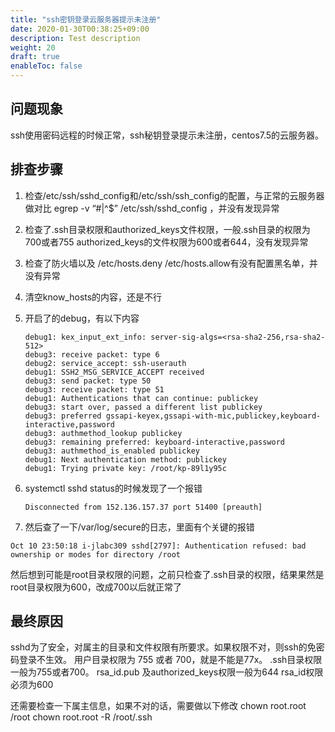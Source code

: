 ```yaml
---
title: "ssh密钥登录云服务器提示未注册"
date: 2020-01-30T00:38:25+09:00
description: Test description
weight: 20
draft: true
enableToc: false
---
```


## 问题现象

ssh使用密码远程的时候正常，ssh秘钥登录提示未注册，centos7.5的云服务器。

## 排查步骤

1. 检查/etc/ssh/sshd_config和/etc/ssh/ssh_config的配置，与正常的云服务器做对比 egrep -v “#|^$” /etc/ssh/sshd_config ，并没有发现异常

2. 检查了.ssh目录权限和authorized_keys文件权限，一般.ssh目录的权限为700或者755 authorized_keys的文件权限为600或者644，没有发现异常

3. 检查了防火墙以及 /etc/hosts.deny /etc/hosts.allow有没有配置黑名单，并没有异常

4. 清空know_hosts的内容，还是不行

5. 开启了的debug，有以下内容

   ```
   debug1: kex_input_ext_info: server-sig-algs=<rsa-sha2-256,rsa-sha2-512>
   debug3: receive packet: type 6
   debug2: service_accept: ssh-userauth
   debug1: SSH2_MSG_SERVICE_ACCEPT received
   debug3: send packet: type 50
   debug3: receive packet: type 51
   debug1: Authentications that can continue: publickey
   debug3: start over, passed a different list publickey
   debug3: preferred gssapi-keyex,gssapi-with-mic,publickey,keyboard-interactive,password
   debug3: authmethod_lookup publickey
   debug3: remaining preferred: keyboard-interactive,password
   debug3: authmethod_is_enabled publickey
   debug1: Next authentication method: publickey
   debug1: Trying private key: /root/kp-89l1y95c
   ```

6. systemctl sshd status的时候发现了一个报错

   ```
   Disconnected from 152.136.157.37 port 51400 [preauth]
   ```

7. 然后查了一下/var/log/secure的日志，里面有个关键的报错

```
Oct 10 23:50:18 i-jlabc309 sshd[2797]: Authentication refused: bad ownership or modes for directory /root
```

然后想到可能是root目录权限的问题，之前只检查了.ssh目录的权限，结果果然是root目录权限为600，改成700以后就正常了

## 最终原因

sshd为了安全，对属主的目录和文件权限有所要求。如果权限不对，则ssh的免密码登录不生效。 用户目录权限为 755 或者 700，就是不能是77x。 .ssh目录权限一般为755或者700。 rsa_id.pub 及authorized_keys权限一般为644 rsa_id权限必须为600

还需要检查一下属主信息，如果不对的话，需要做以下修改 chown root.root /root chown root.root -R /root/.ssh

